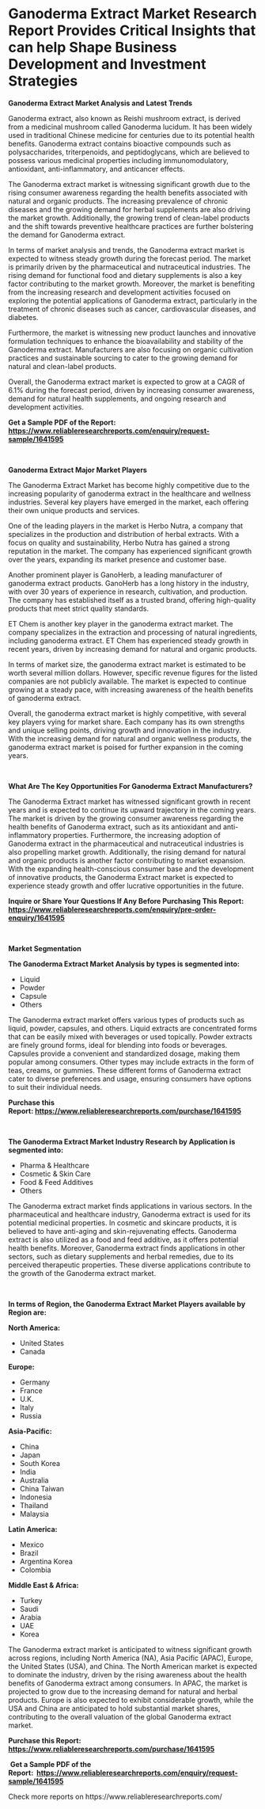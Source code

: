 <p><h1>Ganoderma Extract Market Research Report Provides Critical Insights that can help Shape Business Development and Investment Strategies</h1></p><p><strong>Ganoderma Extract Market Analysis and Latest Trends</strong></p>
<p><p>Ganoderma extract, also known as Reishi mushroom extract, is derived from a medicinal mushroom called Ganoderma lucidum. It has been widely used in traditional Chinese medicine for centuries due to its potential health benefits. Ganoderma extract contains bioactive compounds such as polysaccharides, triterpenoids, and peptidoglycans, which are believed to possess various medicinal properties including immunomodulatory, antioxidant, anti-inflammatory, and anticancer effects.</p><p>The Ganoderma extract market is witnessing significant growth due to the rising consumer awareness regarding the health benefits associated with natural and organic products. The increasing prevalence of chronic diseases and the growing demand for herbal supplements are also driving the market growth. Additionally, the growing trend of clean-label products and the shift towards preventive healthcare practices are further bolstering the demand for Ganoderma extract.</p><p>In terms of market analysis and trends, the Ganoderma extract market is expected to witness steady growth during the forecast period. The market is primarily driven by the pharmaceutical and nutraceutical industries. The rising demand for functional food and dietary supplements is also a key factor contributing to the market growth. Moreover, the market is benefiting from the increasing research and development activities focused on exploring the potential applications of Ganoderma extract, particularly in the treatment of chronic diseases such as cancer, cardiovascular diseases, and diabetes.</p><p>Furthermore, the market is witnessing new product launches and innovative formulation techniques to enhance the bioavailability and stability of the Ganoderma extract. Manufacturers are also focusing on organic cultivation practices and sustainable sourcing to cater to the growing demand for natural and clean-label products.</p><p>Overall, the Ganoderma extract market is expected to grow at a CAGR of 6.1% during the forecast period, driven by increasing consumer awareness, demand for natural health supplements, and ongoing research and development activities.</p></p>
<p><strong>Get a Sample PDF of the Report:&nbsp; <a href="https://www.reliableresearchreports.com/enquiry/request-sample/1641595">https://www.reliableresearchreports.com/enquiry/request-sample/1641595</a></strong></p>
<p>&nbsp;</p>
<p><strong>Ganoderma Extract Major Market Players</strong></p>
<p><p>The Ganoderma Extract Market has become highly competitive due to the increasing popularity of ganoderma extract in the healthcare and wellness industries. Several key players have emerged in the market, each offering their own unique products and services. </p><p>One of the leading players in the market is Herbo Nutra, a company that specializes in the production and distribution of herbal extracts. With a focus on quality and sustainability, Herbo Nutra has gained a strong reputation in the market. The company has experienced significant growth over the years, expanding its market presence and customer base. </p><p>Another prominent player is GanoHerb, a leading manufacturer of ganoderma extract products. GanoHerb has a long history in the industry, with over 30 years of experience in research, cultivation, and production. The company has established itself as a trusted brand, offering high-quality products that meet strict quality standards. </p><p>ET Chem is another key player in the ganoderma extract market. The company specializes in the extraction and processing of natural ingredients, including ganoderma extract. ET Chem has experienced steady growth in recent years, driven by increasing demand for natural and organic products. </p><p>In terms of market size, the ganoderma extract market is estimated to be worth several million dollars. However, specific revenue figures for the listed companies are not publicly available. The market is expected to continue growing at a steady pace, with increasing awareness of the health benefits of ganoderma extract.</p><p>Overall, the ganoderma extract market is highly competitive, with several key players vying for market share. Each company has its own strengths and unique selling points, driving growth and innovation in the industry. With the increasing demand for natural and organic wellness products, the ganoderma extract market is poised for further expansion in the coming years.</p></p>
<p>&nbsp;</p>
<p><strong>What Are The Key Opportunities For Ganoderma Extract Manufacturers?</strong></p>
<p><p>The Ganoderma Extract market has witnessed significant growth in recent years and is expected to continue its upward trajectory in the coming years. The market is driven by the growing consumer awareness regarding the health benefits of Ganoderma extract, such as its antioxidant and anti-inflammatory properties. Furthermore, the increasing adoption of Ganoderma extract in the pharmaceutical and nutraceutical industries is also propelling market growth. Additionally, the rising demand for natural and organic products is another factor contributing to market expansion. With the expanding health-conscious consumer base and the development of innovative products, the Ganoderma Extract market is expected to experience steady growth and offer lucrative opportunities in the future.</p></p>
<p><strong>Inquire or Share Your Questions If Any Before Purchasing This Report: <a href="https://www.reliableresearchreports.com/enquiry/pre-order-enquiry/1641595">https://www.reliableresearchreports.com/enquiry/pre-order-enquiry/1641595</a></strong></p>
<p>&nbsp;</p>
<p><strong>Market Segmentation</strong></p>
<p><strong>The Ganoderma Extract Market Analysis by types is segmented into:</strong></p>
<p><ul><li>Liquid</li><li>Powder</li><li>Capsule</li><li>Others</li></ul></p>
<p><p>The Ganoderma extract market offers various types of products such as liquid, powder, capsules, and others. Liquid extracts are concentrated forms that can be easily mixed with beverages or used topically. Powder extracts are finely ground forms, ideal for blending into foods or beverages. Capsules provide a convenient and standardized dosage, making them popular among consumers. Other types may include extracts in the form of teas, creams, or gummies. These different forms of Ganoderma extract cater to diverse preferences and usage, ensuring consumers have options to suit their individual needs.</p></p>
<p><strong>Purchase this Report:&nbsp;<a href="https://www.reliableresearchreports.com/purchase/1641595">https://www.reliableresearchreports.com/purchase/1641595</a></strong></p>
<p>&nbsp;</p>
<p><strong>The Ganoderma Extract Market Industry Research by Application is segmented into:</strong></p>
<p><ul><li>Pharma & Healthcare</li><li>Cosmetic & Skin Care</li><li>Food & Feed Additives</li><li>Others</li></ul></p>
<p><p>The Ganoderma extract market finds applications in various sectors. In the pharmaceutical and healthcare industry, Ganoderma extract is used for its potential medicinal properties. In cosmetic and skincare products, it is believed to have anti-aging and skin-rejuvenating effects. Ganoderma extract is also utilized as a food and feed additive, as it offers potential health benefits. Moreover, Ganoderma extract finds applications in other sectors, such as dietary supplements and herbal remedies, due to its perceived therapeutic properties. These diverse applications contribute to the growth of the Ganoderma extract market.</p></p>
<p>&nbsp;</p>
<p><strong>In terms of Region, the Ganoderma Extract Market Players available by Region are:</strong></p>
<p>
    <p> <strong> North America: </strong>
        <ul>
            <li>United States</li>
            <li>Canada</li>
        </ul>
        </p> 
    <p> <strong> Europe: </strong>
        <ul>
            <li>Germany</li>
            <li>France</li>
            <li>U.K.</li>
            <li>Italy</li>
            <li>Russia</li>
        </ul>
        </p> 
    <p> <strong> Asia-Pacific: </strong>
        <ul>
            <li>China</li>
            <li>Japan</li>
            <li>South Korea</li>
            <li>India</li>
            <li>Australia</li>
            <li>China Taiwan</li>
            <li>Indonesia</li>
            <li>Thailand</li>
            <li>Malaysia</li>
        </ul>
        </p> 
    <p> <strong> Latin America: </strong>
        <ul>
            <li>Mexico</li>
            <li>Brazil</li>
            <li>Argentina Korea</li>
            <li>Colombia</li>
        </ul>
        </p> 
    <p> <strong> Middle East & Africa: </strong>
        <ul>
            <li>Turkey</li>
            <li>Saudi</li>
            <li>Arabia</li>
            <li>UAE</li>
            <li>Korea</li>
        </ul>
    </p>
    </p>
<p><p>The Ganoderma extract market is anticipated to witness significant growth across regions, including North America (NA), Asia Pacific (APAC), Europe, the United States (USA), and China. The North American market is expected to dominate the industry, driven by the rising awareness about the health benefits of Ganoderma extract among consumers. In APAC, the market is projected to grow due to the increasing demand for natural and herbal products. Europe is also expected to exhibit considerable growth, while the USA and China are anticipated to hold substantial market shares, contributing to the overall valuation of the global Ganoderma extract market.</p></p>
<p><strong>Purchase this Report: <a href="https://www.reliableresearchreports.com/purchase/1641595">https://www.reliableresearchreports.com/purchase/1641595</a></strong></p>
<p>&nbsp;<strong>Get a Sample PDF of the Report:&nbsp;&nbsp;<a href="https://www.reliableresearchreports.com/enquiry/request-sample/1641595">https://www.reliableresearchreports.com/enquiry/request-sample/1641595</a></strong></p>
<p><strong></strong></p>
<p>Check more reports on https://www.reliableresearchreports.com/</p>